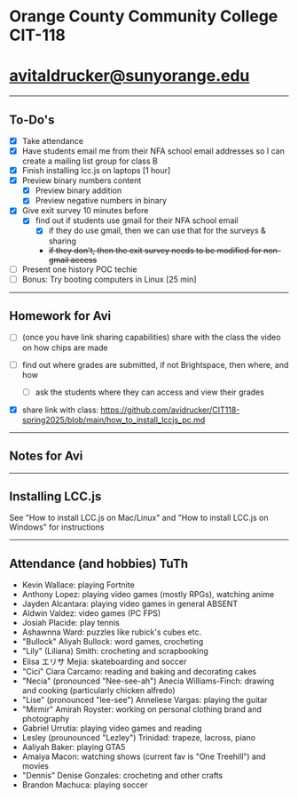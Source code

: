 # Orange County Community College CIT-118

# avitaldrucker@sunyorange.edu

---

## To-Do's

- [x] Take attendance
- [x] Have students email me from their NFA school email addresses so I can create a mailing list group for class B
- [x] Finish installing lcc.js on laptops [1 hour]
- [x] Preview binary numbers content
  - [x] Preview binary addition
  - [x] Preview negative numbers in binary
- [x] Give exit survey 10 minutes before
  - [x] find out if students use gmail for their NFA school email
    - [x] if they do use gmail, then we can use that for the surveys & sharing
    - ~~if they don't, then the exit survey needs to be modified for non-gmail access~~
- [ ] Present one history POC techie
- [ ] Bonus: Try booting computers in Linux [25 min]

---

## Homework for Avi

- [ ] (once you have link sharing capabilities) share with the class the video on how chips are made

- [ ] find out where grades are submitted, if not Brightspace, then where, and how
  - [ ] ask the students where they can access and view their grades

- [x] share link with class: https://github.com/avidrucker/CIT118-spring2025/blob/main/how_to_install_lccjs_pc.md

---

## Notes for Avi

---

## Installing LCC.js

See "How to install LCC.js on Mac/Linux" and "How to install LCC.js on Windows" for instructions

---

## Attendance (and hobbies) TuTh

- Kevin Wallace: playing Fortnite
- Anthony Lopez: playing video games (mostly RPGs), watching anime
- Jayden Alcantara: playing video games in general ABSENT
- Aldwin Valdez: video games (PC FPS)
- Josiah Placide: play tennis
- Ashawnna Ward: puzzles like rubick's cubes etc.
- "Bullock" Aliyah Bullock: word games, crocheting
- "Lily" (Liliana) Smith: crocheting and scrapbooking
- Elisa エリサ Mejia: skateboarding and soccer
- "Cici" Ciara Carcamo: reading and baking and decorating cakes
- "Necia" (pronounced "Nee-see-ah") Anecia Williams-Finch: drawing and cooking (particularly chicken alfredo)
- "Lise" (pronounced "lee-see") Anneliese Vargas: playing the guitar
- "Mirmir" Amirah Royster: working on personal clothing brand and photography
- Gabriel Urrutia: playing video games and reading
- Lesley (prounounced "Lezley") Trinidad: trapeze, lacross, piano
- Aaliyah Baker: playing GTA5
- Amaiya Macon: watching shows (current fav is "One Treehill") and movies
- "Dennis" Denise Gonzales: crocheting and other crafts
- Brandon Machuca: playing soccer